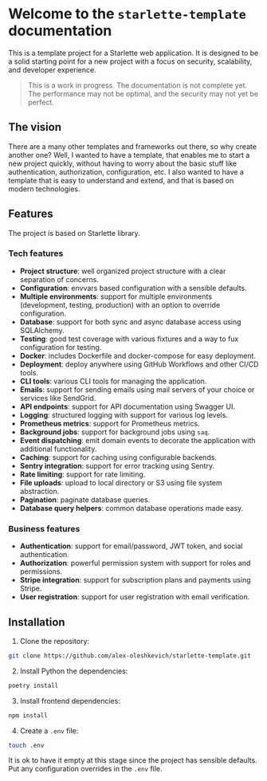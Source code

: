# Welcome to the `starlette-template` documentation

This is a template project for a Starlette web application.
It is designed to be a solid starting point for a new project with a focus on security, scalability, and developer
experience.

> This is a work in progress. The documentation is not complete yet.
> The performance may not be optimal, and the security may not yet be perfect.

## The vision

There are a many other templates and frameworks out there, so why create another one?
Well, I wanted to have a template, that enables me to start a new project quickly,
without having to worry about the basic stuff like authentication, authorization, configuration, etc.
I also wanted to have a template that is easy to understand and extend, and that is based on modern technologies.

## Features

The project is based on Starlette library.

### Tech features

- **Project structure**: well organized project structure with a clear separation of concerns.
- **Configuration**: envvars based configuration with a sensible defaults.
- **Multiple environments**: support for multiple environments (development, testing, production) with an option to
  override configuration.
- **Database**: support for both sync and async database access using SQLAlchemy.
- **Testing**: good test coverage with various fixtures and a way to fux configuration for testing.
- **Docker**: includes Dockerfile and docker-compose for easy deployment.
- **Deployment**: deploy anywhere using GitHub Workflows and other CI/CD tools.
- **CLI tools**: various CLI tools for managing the application.
- **Emails**: support for sending emails using mail servers of your choice or services like SendGrid.
- **API endpoints**: support for API documentation using Swagger UI.
- **Logging**: structured logging with support for various log levels.
- **Prometheus metrics**: support for Prometheus metrics.
- **Background jobs**: support for background jobs using `saq`.
- **Event dispatching**: emit domain events to decorate the application with additional functionality.
- **Caching**: support for caching using configurable backends.
- **Sentry integration**: support for error tracking using Sentry.
- **Rate limiting**: support for rate limiting.
- **File uploads**: upload to local directory or S3 using file system abstraction.
- **Pagination**: paginate database queries.
- **Database query helpers**: common database operations made easy.

### Business features

- **Authentication**: support for email/password, JWT token, and social authentication.
- **Authorization**: powerful permission system with support for roles and permissions.
- **Stripe integration**: support for subscription plans and payments using Stripe.
- **User registration**: support for user registration with email verification.

## Installation

1. Clone the repository:

```bash
git clone https://github.com/alex-oleshkevich/starlette-template.git
```

2. Install Python the dependencies:

```bash
poetry install
```

3. Install frontend dependencies:

```bash
npm install
```

4. Create a `.env` file:

```bash
touch .env
```

It is ok to have it empty at this stage since the project has sensible defaults.
Put any configuration overrides in the `.env` file.
